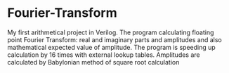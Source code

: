 # Fourier-Transform
My first arithmetical project in Verilog. The program calculating floating point Fourier Transform: real and imaginary parts and amplitudes and also
mathematical expected value of amplitude. The program is speeding up calculation by 16 times with external lookup tables.
Amplitudes are calculated by Babylonian method of square root calculation
